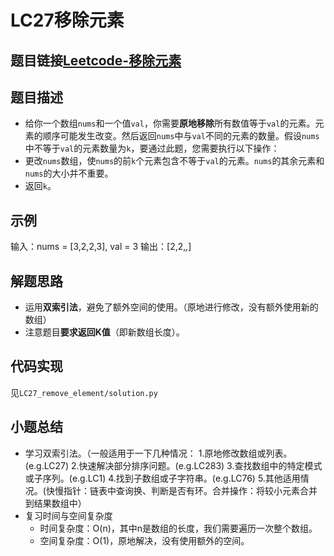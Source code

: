 # LC27移除元素
## 题目链接[Leetcode-移除元素](https://leetcode.cn/problems/remove-element/)

## 题目描述
 - 给你一个数组`nums`和一个值`val`，你需要**原地移除**所有数值等于`val`的元素。元素的顺序可能发生改变。然后返回`nums`中与`val`不同的元素的数量。假设`nums`中不等于`val`的元素数量为`k`，要通过此题，您需要执行以下操作：
 - 更改`nums`数组，使`nums`的前`k`个元素包含不等于`val`的元素。`nums`的其余元素和`nums`的大小并不重要。
 - 返回`k`。

## 示例
输入：nums = [3,2,2,3], val = 3
输出：[2,2,_,_]

## 解题思路
 - 运用**双索引法**，避免了额外空间的使用。（原地进行修改，没有额外使用新的数组）
 - 注意题目**要求返回K值**（即新数组长度）。

## 代码实现
见`LC27_remove_element/solution.py`

## 小题总结
 - 学习双索引法。（一般适用于一下几种情况：
   1.原地修改数组或列表。(e.g.LC27)
   2.快速解决部分排序问题。(e.g.LC283)
   3.查找数组中的特定模式或子序列。(e.g.LC1)
   4.找到子数组或子字符串。(e.g.LC76)
   5.其他适用情况。(快慢指针：链表中查询换、判断是否有环。合并操作：将较小元素合并到结果数组中）
 - 复习时间与空间复杂度
    - 时间复杂度：O(n)，其中n是数组的长度，我们需要遍历一次整个数组。
    - 空间复杂度：O(1)，原地解决，没有使用额外的空间。
